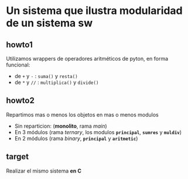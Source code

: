 # Un sistema que ilustra modularidad de un sistema sw

## howto1

Utilizamos wrappers de operadores aritméticos de pyton, en forma funcional:
- de `+` y `-` : `suma()` y `resta()`
- de `*` y `//` : `multiplica()` y `divide()`

## howto2

Repartimos mas o menos los objetos en mas o menos modulos

- Sin reparticion: (**monolito**, rama _main_)
- En 3 módulos (rama _ternary_, los modulos **`principal`**, **`sumres`** y **`muldiv`**)
- En 2 módulos (rama _binary_, **`principal`** y **`aritmetic`**)  
  
## target

Realizar el mismo sistema **en C** 
